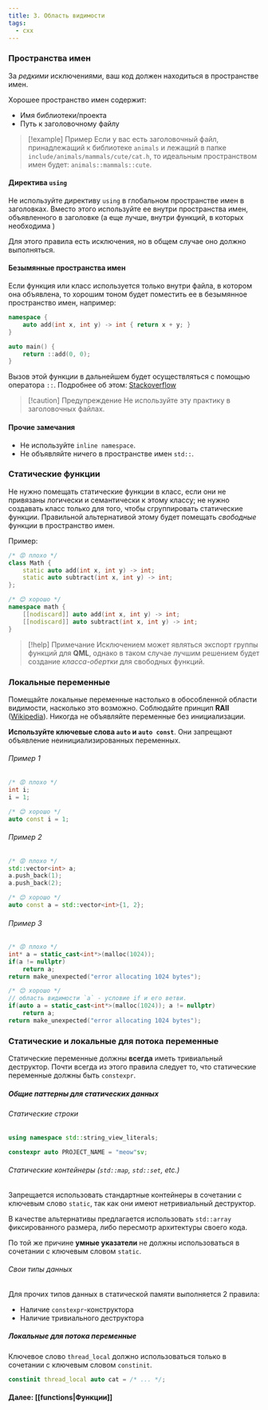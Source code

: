 ```yaml
---
title: 3. Область видимости
tags:
  - cxx
---
```

### Пространства имен
За *редкими* исключениями, ваш код должен находиться в пространстве имен.

Хорошее пространство имен содержит:
- Имя библиотеки/проекта
- Путь к заголовочному файлу

> [!example] Пример
> Если у вас есть заголовочный файл, принадлежащий к библиотеке `animals` и лежащий в папке `include/animals/mammals/cute/cat.h`, то идеальным пространством имен будет: `animals::mammals::cute`.
#### Директива `using`
Не используйте директиву `using` в глобальном пространстве имен в заголовках. Вместо этого используйте ее внутри пространства имен, объявленного в заголовке (а еще лучше, внутри функций, в которых необходима )

Для этого правила есть исключения, но в общем случае оно должно выполняться.

#### Безымянные пространства имен
Если функция или класс используется только внутри файла, в котором она объявлена, то хорошим тоном будет поместить ее в безымянное пространство имен, например:
```cpp
namespace {
	auto add(int x, int y) -> int { return x + y; }
}

auto main() {
	return ::add(0, 0);
}
```
Вызов этой функции в дальнейшем будет осуществляться с помощью оператора `::`.
Подробнее об этом: [Stackoverflow](https://stackoverflow.com/questions/1358400/what-is-external-linkage-and-internal-linkage)

> [!caution] Предупреждение
> Не используйте эту практику в заголовочных файлах.

#### Прочие замечания
- Не используйте `inline namespace`.
- Не объявляйте ничего в пространстве имен `std::`.

### Статические функции
Не нужно помещать статические функции в класс, если они не привязаны логически и семантически к этому классу; не нужно создавать класс только для того, чтобы сгруппировать статические функции. Правильной альтернативой этому будет помещать *свободные* функции в пространство имен.

Пример:
```cpp
/* 😡 плохо */
class Math {
	static auto add(int x, int y) -> int;
	static auto subtract(int x, int y) -> int;
};

/* 😊 хорошо */
namespace math {
	[[nodiscard]] auto add(int x, int y) -> int;
	[[nodiscard]] auto subtract(int x, int y) -> int;
}
```

> [!help] Примечание
> Исключением может являться экспорт группы функций для **QML**, однако в таком случае лучшим решением будет создание *класса-обертки* для свободных функций.

### Локальные переменные
Помещайте локальные переменные настолько в обособленной области видимости, насколько это возможно. Соблюдайте принцип **RAII** ([Wikipedia](https://ru.wikipedia.org/wiki/%D0%9F%D0%BE%D0%BB%D1%83%D1%87%D0%B5%D0%BD%D0%B8%D0%B5_%D1%80%D0%B5%D1%81%D1%83%D1%80%D1%81%D0%B0_%D0%B5%D1%81%D1%82%D1%8C_%D0%B8%D0%BD%D0%B8%D1%86%D0%B8%D0%B0%D0%BB%D0%B8%D0%B7%D0%B0%D1%86%D0%B8%D1%8F)). Никогда не объявляйте переменные без инициализации.

**Используйте ключевые слова `auto` и `auto const`**.  Они запрещают объявление неинициализированных переменных.
###### Пример 1
```cpp
/* 😡 плохо */
int i;
i = 1;

/* 😊 хорошо */
auto const i = 1; 
```

###### Пример 2
```cpp
/* 😡 плохо */
std::vector<int> a;
a.push_back(1);
a.push_back(2);

/* 😊 хорошо */
auto const a = std::vector<int>{1, 2};
```

###### Пример 3
```cpp
/* 😡 плохо */
int* a = static_cast<int*>(malloc(1024));
if(a != nullptr)
	return a;
return make_unexpected("error allocating 1024 bytes");

/* 😊 хорошо */
// область видимости `a` - условие if и его ветви.
if(auto a = static_cast<int*>(malloc(1024)); a != nullptr) 
	return a;
return make_unexpected("error allocating 1024 bytes");
```

### Статические и локальные для потока переменные
Статические переменные должны **всегда** иметь тривиальный деструктор. Почти всегда из этого правила следует то, что статические переменные должны быть `constexpr`.

##### Общие паттерны для статических данных
###### Статические строки
```cpp
using namespace std::string_view_literals;

constexpr auto PROJECT_NAME = "meow"sv;
```

###### Статические контейнеры (`std::map`, `std::set`, etc.)
Запрещается использовать стандартные контейнеры в сочетании с ключевым слово `static`, так как они имеют нетривиальный деструктор.

В качестве альтернативы предлагается использовать `std::array` фиксированного размера, либо пересмотр архитектуры своего кода.

По той же причине **умные указатели** не должны использоваться в сочетании с ключевым словом `static`.

###### Свои типы данных
Для прочих типов данных в статической памяти выполняется  2 правила:
- Наличие `constexpr`-конструктора
- Наличие тривиального деструктора

##### Локальные для потока переменные
Ключевое слово `thread_local` должно использоваться только в сочетании с ключевым словом `constinit`.
```cpp
constinit thread_local auto cat = /* ... */;
```

#### Далее: [[functions|Функции]]